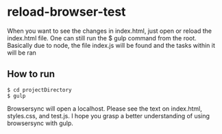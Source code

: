 # reload-browser-test
  When you want to see the changes in index.html, just open or reload the index.html file. One can still run the $ gulp command from the root. Basically due to node, the file index.js will be found and the tasks within it will be ran

## How to run
    $ cd projectDirectory
    $ gulp
    
Browsersync will open a localhost. Please see the text on index.html, styles.css, and test.js. I hope you grasp a better understanding of using browsersync with gulp.
